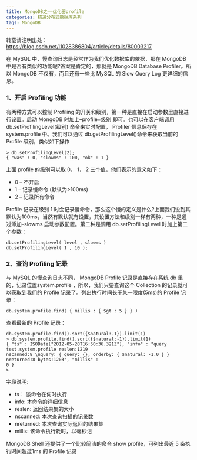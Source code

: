 ```yaml
---
title: MongoDB之——优化器profile
categories: 精通分布式数据库系列
tags: MongoDB
---
```

转载请注明出处：https://blog.csdn.net/l1028386804/article/details/80003217  

在 MySQL 中，慢查询日志是经常作为我们优化数据库的依据，那在 MongoDB 中是否有类似的功能呢?答案是肯定的，那就是 MongoDB
Database Profiler。所以 MongoDB 不仅有，而且还有一些比 MySQL 的 Slow Query Log 更详细的信息。  

### 1、开启 Profiling 功能

有两种方式可以控制 Profiling 的开关和级别，第一种是直接在启动参数里直接进行设置。启动 MongoDB 时加上–profile=级别
即可。也可以在客户端调用 db.setProfilingLevel(级别) 命令来实时配置， Profiler 信息保存在system.profile
中。我们可以通过 db.getProfilingLevel()命令来获取当前的 Profile 级别，类似如下操作  

    
    
    > db.setProfilingLevel(2);
    { "was" : 0, "slowms" : 100, "ok" : 1 }

上面 profile 的级别可以取 0， 1， 2 三个值，他们表示的意义如下：  

  * 0 – 不开启
  * 1 – 记录慢命令 (默认为>100ms)
  * 2 – 记录所有命令

Profile 记录在级别 1
时会记录慢命令，那么这个慢的定义是什么?上面我们说到其默认为100ms，当然有默认就有设置，其设置方法和级别一样有两种，一种是通过添加–slowms
启动参数配置。第二种是调用 db.setProfilingLevel 时加上第二个参数：  

    
    
    db.setProfilingLevel( level , slowms )
    db.setProfilingLevel( 1 , 10 );

### 2、查询 Profiling 记录

与 MySQL 的慢查询日志不同， MongoDB Profile 记录是直接存在系统 db 里的，记录位置system.profile
，所以，我们只要查询这个 Collection 的记录就可以获取到我们的 Profile 记录了。列出执行时间长于某一限度(5ms)的 Profile
记录：  

    
    
    db.system.profile.find( { millis : { $gt : 5 } } )

查看最新的 Profile 记录：  

    
    
    db.system.profile.find().sort({$natural:-1}).limit(1)
    > db.system.profile.find().sort({$natural:-1}).limit(1)
    { "ts" : ISODate("2012-05-20T16:50:36.321Z"), "info" : "query test.system.profile reslen:1219
    nscanned:8 \nquery: { query: {}, orderby: { $natural: -1.0 } } nreturned:8 bytes:1203", "millis" :
    0 }
    >

字段说明:  

  * ts： 该命令在何时执行
  * info: 本命令的详细信息
  * reslen: 返回结果集的大小
  * nscanned: 本次查询扫描的记录数
  * nreturned: 本次查询实际返回的结果集
  * millis: 该命令执行耗时，以毫秒记

MongoDB Shell 还提供了一个比较简洁的命令 show profile，可列出最近 5 条执行时间超过1ms 的 Profile 记录  

  

